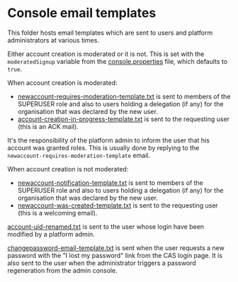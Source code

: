 # Console email templates

This folder hosts email templates which are sent to users and platform administrators at various times.

Either account creation is moderated or it is not.
This is set with the `moderatedSignup` variable from the [console.properties](/console/console.properties) file, which defaults to `true`.

When account creation is moderated:
 * [newaccount-requires-moderation-template.txt](newaccount-requires-moderation-template.txt) is sent to members of the SUPERUSER role and also to users holding a delegation (if any) for the organisation that was declared by the new user.
 * [account-creation-in-progress-template.txt](account-creation-in-progress-template.txt) is sent to the requesting user (this is an ACK mail).

It's the responsibility of the platform admin to inform the user that his account was granted roles.
This is usually done by replying to the `newaccount-requires-moderation-template` email.

When account creation is not moderated:
 * [newaccount-notification-template.txt](newaccount-notification-template.txt) is sent to members of the SUPERUSER role and also to users holding a delegation (if any) for the organisation that was declared by the new user.
 * [newaccount-was-created-template.txt](newaccount-was-created-template.txt) is sent to the requesting user (this is a welcoming email).

[account-uid-renamed.txt](account-uid-renamed.txt) is sent to the user whose login have been modified by a platform admin.

[changepassword-email-template.txt](changepassword-email-template.txt) is sent when the user requests a new password with the "I lost my password" link from the CAS login page.
It is also sent to the user when the administrator triggers a password regeneration from the admin console.
